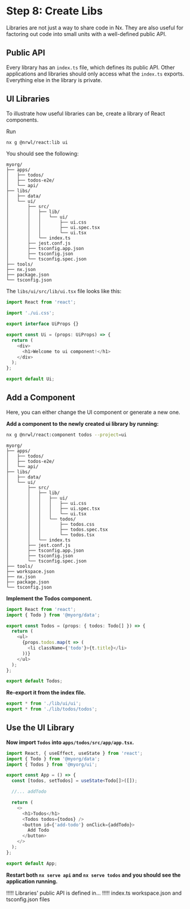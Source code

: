 # Step 8: Create Libs

Libraries are not just a way to share code in Nx. They are also useful for factoring out code into small units with a well-defined public API.

## Public API

Every library has an `index.ts` file, which defines its public API. Other applications and libraries should only access what the `index.ts` exports. Everything else in the library is private.

## UI Libraries

To illustrate how useful libraries can be, create a library of React components.

Run 
```bash
nx g @nrwl/react:lib ui
```

You should see the following:

```treeview
myorg/
├── apps/
│   ├── todos/
│   ├── todos-e2e/
│   └── api/
├── libs/
│   ├── data/
│   └── ui/
│       ├── src/
│       │   ├── lib/
│       │   │   └── ui/
│       │   │       ├── ui.css
│       │   │       ├── ui.spec.tsx
│       │   │       └── ui.tsx
│       │   └── index.ts
│       ├── jest.conf.js
│       ├── tsconfig.app.json
│       ├── tsconfig.json
│       └── tsconfig.spec.json
├── tools/
├── nx.json
├── package.json
└── tsconfig.json
```

The `libs/ui/src/lib/ui.tsx` file looks like this:

```typescript jsx
import React from 'react';

import './ui.css';

export interface UiProps {}

export const Ui = (props: UiProps) => {
  return (
    <div>
      <h1>Welcome to ui component!</h1>
    </div>
  );
};

export default Ui;
```

## Add a Component

Here, you can either change the UI component or generate a new one.

**Add a component to the newly created ui library by running:**

```bash
nx g @nrwl/react:component todos --project=ui
```

```treeview
myorg/
├── apps/
│   ├── todos/
│   ├── todos-e2e/
│   └── api/
├── libs/
│   ├── data/
│   └── ui/
│       ├── src/
│       │   ├── lib/
│       │   │   ├── ui/
│       │   │   │   ├── ui.css
│       │   │   │   ├── ui.spec.tsx
│       │   │   │   └── ui.tsx
│       │   │   └── todos/
│       │   │       ├── todos.css
│       │   │       ├── todos.spec.tsx
│       │   │       └── todos.tsx
│       │   └── index.ts
│       ├── jest.conf.js
│       ├── tsconfig.app.json
│       ├── tsconfig.json
│       └── tsconfig.spec.json
├── tools/
├── workspace.json
├── nx.json
├── package.json
└── tsconfig.json
```

**Implement the Todos component.**

```typescript jsx
import React from 'react';
import { Todo } from '@myorg/data';

export const Todos = (props: { todos: Todo[] }) => {
  return (
    <ul>
      {props.todos.map(t => (
        <li className={'todo'}>{t.title}</li>
      ))}
    </ul>
  );
};

export default Todos;
```

**Re-export it from the index file.**

```typescript
export * from './lib/ui/ui';
export * from './lib/todos/todos';
```

## Use the UI Library

**Now import `Todos` into `apps/todos/src/app/app.tsx`.**

```typescript
import React, { useEffect, useState } from 'react';
import { Todo } from '@myorg/data';
import { Todos } from '@myorg/ui';

export const App = () => {
  const [todos, setTodos] = useState<Todo[]>([]);

  //... addTodo

  return (
    <>
      <h1>Todos</h1>
      <Todos todos={todos} />
      <button id={'add-todo'} onClick={addTodo}>
        Add Todo
      </button>
    </>
  );
};

export default App;
```

**Restart both `nx serve api` and `nx serve todos` and you should see the application running.**

!!!!!
Libraries' public API is defined in...
!!!!!
index.ts
workspace.json and tsconfig.json files
